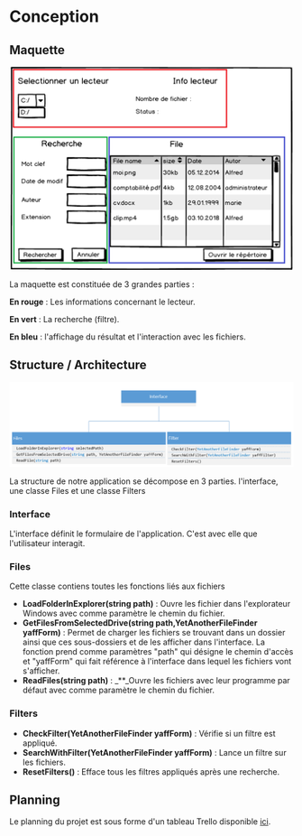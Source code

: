 # Conception

## Maquette

![](../.gitbook/assets/maquette.PNG)

La maquette est constituée de 3 grandes parties :

**En rouge** : Les informations concernant le lecteur.

**En vert** : La recherche \(filtre\).

**En bleu** : l'affichage du résultat et l'interaction avec les fichiers.

## Structure / Architecture

![](../.gitbook/assets/structure2.PNG)

La structure de notre application se décompose en 3 parties. l'interface, une classe Files et une classe Filters

### Interface

L'interface définit le formulaire de l'application. C'est avec elle que l'utilisateur interagit.

### Files

Cette classe contiens toutes les fonctions liés aux fichiers

* **LoadFolderInExplorer\(string path\)** : Ouvre les fichier dans l'explorateur Windows avec comme paramètre le chemin du fichier.
* **GetFilesFromSelectedDrive\(string path,YetAnotherFileFinder yaffForm\)** : Permet de charger les fichiers se trouvant dans un dossier ainsi que ces sous-dossiers et de les afficher dans l'interface. La fonction prend comme paramètres "path" qui désigne le chemin d'accès et "yaffForm" qui fait référence à l'interface dans lequel les fichiers vont s'afficher. 
* **ReadFiles\(string path\)** : _\*\*_Ouvre les fichiers avec leur programme par défaut avec comme paramètre le chemin du fichier.

### Filters

* **CheckFilter\(YetAnotherFileFinder yaffForm\)** : Vérifie si un filtre est appliqué.
* **SearchWithFilter\(YetAnotherFileFinder yaffForm\)** : Lance un filtre sur les fichiers.
* **ResetFilters\(\)** : Efface tous les filtres appliqués après une recherche.

## Planning

Le planning du projet est sous forme d'un tableau Trello disponible [ici](https://trello.com/b/jYtXQac9/yet-another-file-finder).

